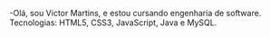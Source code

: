 -Olá, sou Victor Martins, e estou cursando engenharia de software.
Tecnologias: HTML5, CSS3, JavaScript, Java e MySQL.
 
 
